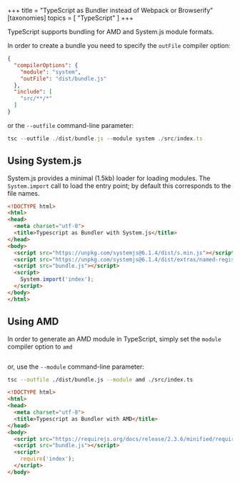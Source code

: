 +++
title = "TypeScript as Bundler instead of Webpack or Browserify"
[taxonomies]
topics = [ "TypeScript" ]
+++

TypeScript supports bundling for AMD and System.js module formats.

In order to create a bundle you need to specify the `outFile` compiler option:

```json
{
  "compilerOptions": {
    "module": "system",
    "outFile": "dist/bundle.js"
  },
  "include": [
    "src/**/*"
  ]
}
```

or the `--outfile` command-line parameter:

```js
tsc --outfile ./dist/bundle.js --module system ./src/index.ts
```

## Using System.js

System.js provides a minimal (1.5kb) loader for loading modules. The `System.import` call to load the entry point; by default this corresponds to the file names.

```html
<!DOCTYPE html>
<html>
<head>
  <meta charset="utf-8">
  <title>Typescript as Bundler with System.js</title>
</head>
<body>
  <script src="https://unpkg.com/systemjs@6.1.4/dist/s.min.js"></script>
  <script src="https://unpkg.com/systemjs@6.1.4/dist/extras/named-register.min.js"></script>
  <script src="bundle.js"></script>
  <script>
    System.import('index');
  </script>
</body>
</html>
```

## Using AMD

In order to generate an AMD module in TypeScript, simply set the `module` compiler option to `amd`

```json

```

or, use the `--module` command-line parameter:

```bash
tsc --outfile ./dist/bundle.js --module amd ./src/index.ts
```

```html
<!DOCTYPE html>
<html>
<head>
  <meta charset="utf-8">
  <title>Typescript as Bundler with AMD</title>
</head>
<body>
  <script src="https://requirejs.org/docs/release/2.3.6/minified/require.js"></script>
  <script src="bundle.js"></script>
  <script>
    require('index');
  </script>
</body>

```

